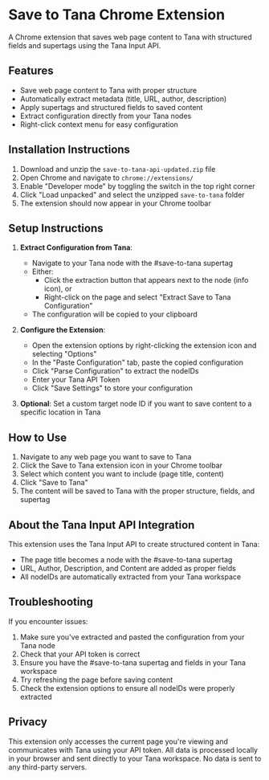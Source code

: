 # Save to Tana Chrome Extension

A Chrome extension that saves web page content to Tana with structured fields and supertags using the Tana Input API.

## Features

- Save web page content to Tana with proper structure
- Automatically extract metadata (title, URL, author, description)
- Apply supertags and structured fields to saved content
- Extract configuration directly from your Tana nodes
- Right-click context menu for easy configuration

## Installation Instructions

1. Download and unzip the `save-to-tana-api-updated.zip` file
2. Open Chrome and navigate to `chrome://extensions/`
3. Enable "Developer mode" by toggling the switch in the top right corner
4. Click "Load unpacked" and select the unzipped `save-to-tana` folder
5. The extension should now appear in your Chrome toolbar

## Setup Instructions

1. **Extract Configuration from Tana**:
   - Navigate to your Tana node with the #save-to-tana supertag
   - Either:
     - Click the extraction button that appears next to the node (info icon), or
     - Right-click on the page and select "Extract Save to Tana Configuration"
   - The configuration will be copied to your clipboard

2. **Configure the Extension**:
   - Open the extension options by right-clicking the extension icon and selecting "Options"
   - In the "Paste Configuration" tab, paste the copied configuration
   - Click "Parse Configuration" to extract the nodeIDs
   - Enter your Tana API Token
   - Click "Save Settings" to store your configuration

3. **Optional**: Set a custom target node ID if you want to save content to a specific location in Tana

## How to Use

1. Navigate to any web page you want to save to Tana
2. Click the Save to Tana extension icon in your Chrome toolbar
3. Select which content you want to include (page title, content)
4. Click "Save to Tana"
5. The content will be saved to Tana with the proper structure, fields, and supertag

## About the Tana Input API Integration

This extension uses the Tana Input API to create structured content in Tana:

- The page title becomes a node with the #save-to-tana supertag
- URL, Author, Description, and Content are added as proper fields
- All nodeIDs are automatically extracted from your Tana workspace

## Troubleshooting

If you encounter issues:

1. Make sure you've extracted and pasted the configuration from your Tana node
2. Check that your API token is correct
3. Ensure you have the #save-to-tana supertag and fields in your Tana workspace
4. Try refreshing the page before saving content
5. Check the extension options to ensure all nodeIDs were properly extracted

## Privacy

This extension only accesses the current page you're viewing and communicates with Tana using your API token. All data is processed locally in your browser and sent directly to your Tana workspace. No data is sent to any third-party servers.
